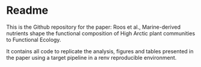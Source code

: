 
<!-- README.md is generated from README.Rmd. Please edit that file -->

# Readme

This is the Github repository for the paper: Roos et al., Marine-derived
nutrients shape the functional composition of High Arctic plant
communities to Functional Ecology.

It contains all code to replicate the analysis, figures and tables
presented in the paper using a target pipeline in a renv reproducible
environment.
